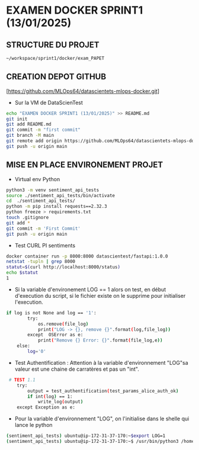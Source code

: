 # EXAMEN DOCKER SPRINT1 (13/01/2025)
## STRUCTURE DU PROJET
```bash
~/workspace/sprint1/docker/exam_PAPET
```
## CREATION DEPOT GITHUB
[https://github.com/MLOps64/datascientets-mlops-docker.git]
- Sur la VM de DataScienTest
```bash
echo "EXAMEN DOCKER SPRINT1 (13/01/2025)" >> README.md
git init
git add README.md
git commit -m "first commit"
git branch -M main
git remote add origin https://github.com/MLOps64/datascientets-mlops-docker.git
git push -u origin main
```
## MISE EN PLACE ENVIRONEMENT PROJET
- Virtual env Python
```bash
python3 -m venv sentiment_api_tests
source ./sentiment_api_tests/bin/activate
cd  ./sentiment_api_tests/
python -m pip install requests==2.32.3
python freeze > requirements.txt
touch .gitignore
git add *
git commit -m 'First Commit'
git push -u origin main
```
- Test CURL PI sentiments
```bash
docker container run -p 8000:8000 datascientest/fastapi:1.0.0
netstat -tupln | grep 8000
statut=$(curl http://localhost:8000/status)
echo $statut
1
```
- Si la variable d'environement LOG == 1 alors on test, en début d'execution du script, si le fichier existe on le supprime pour initialiser l'execution.
```bash
if log is not None and log == '1':
        try:
            os.remove(file_log)
            print("LOG -> {}, remove {}".format(log,file_log))
        except  OSError as e:
            print("Remove {} Error: {}".format(file_log,e))
    else:
        log='0'
```
- Test Authentification : Attention à la variable d'environnement "LOG"sa valeur est une chaine de carratères et pas un "int".
```bash
 # TEST 1.1
    try:
        output = test_authentification(test_params_alice_auth_ok)
        if int(log) == 1:
            write_log(output)
    except Exception as e:
```
- Pour la variable d'environnement "LOG", on l'initialise dans le shelle qui lance le python
```bash
(sentiment_api_tests) ubuntu@ip-172-31-37-170:~$export LOG=1
(sentiment_api_tests) ubuntu@ip-172-31-37-170:~$ /usr/bin/python3 /home/ubuntu/workspace/sprint1/docker/exam_PAPET/sentiment_api_tests/tests_api_sentiments.py
```
